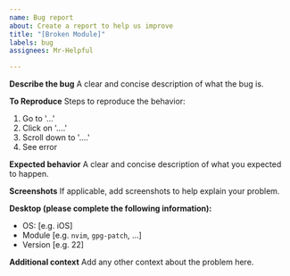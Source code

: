 ```yaml
---
name: Bug report
about: Create a report to help us improve
title: "[Broken Module]"
labels: bug
assignees: Mr-Helpful

---
```


**Describe the bug**
A clear and concise description of what the bug is.

**To Reproduce**
Steps to reproduce the behavior:
1. Go to '...'
2. Click on '....'
3. Scroll down to '....'
4. See error

**Expected behavior**
A clear and concise description of what you expected to happen.

**Screenshots**
If applicable, add screenshots to help explain your problem.

**Desktop (please complete the following information):**
 - OS: [e.g. iOS]
 - Module [e.g. `nvim`, `gpg-patch`, ...]
 - Version [e.g. 22]

**Additional context**
Add any other context about the problem here.
